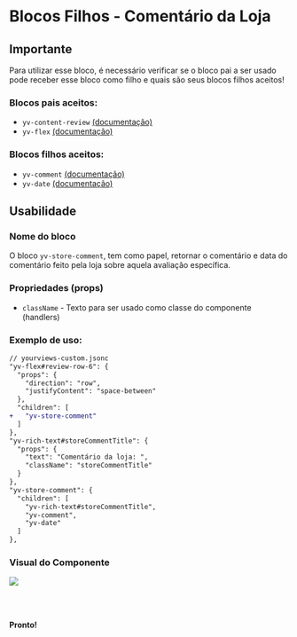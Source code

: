 # Blocos Filhos - Comentário da Loja
## Importante

Para utilizar esse bloco, é necessário verificar se o bloco pai a ser usado pode receber esse bloco como filho e quais são seus blocos filhos aceitos!

### Blocos pais aceitos:

 - `yv-content-review` [(documentação)](https://github.com/yourviewsbyhiplatform/documentacoes/blob/master/Instala%C3%A7%C3%A3o%20personaliz%C3%A1vel%20-%20Bloco%20de%20reviews.md)
 - `yv-flex` [(documentação)](https://github.com/yourviewsbyhiplatform/documentacoes/blob/master/Blocos%20Filhos%20-%20Flex%20Box.md)

### Blocos filhos aceitos:

 - `yv-comment` [(documentação)](https://github.com/yourviewsbyhiplatform/documentacoes/blob/master/Blocos%20Filhos%20-%20Coment%C3%A1rio.md) 
 - `yv-date` [(documentação)](https://github.com/yourviewsbyhiplatform/documentacoes/blob/master/Blocos%20Filhos%20-%20Data.md) 

## Usabilidade

### Nome do bloco

O bloco `yv-store-comment`, tem como papel, retornar o comentário e data do comentário feito pela loja sobre aquela avaliação específica.

### Propriedades (props)

 - `className` - Texto para ser usado como classe do componente (handlers)

### Exemplo de uso:

```diff
// yourviews-custom.jsonc
"yv-flex#review-row-6": {
  "props": {
    "direction": "row",
    "justifyContent": "space-between"
  },
  "children": [
+   "yv-store-comment"
  ]
},
"yv-rich-text#storeCommentTitle": {
  "props": {
    "text": "Comentário da loja: ",
    "className": "storeCommentTitle"
  }
},
"yv-store-comment": {
  "children": [
    "yv-rich-text#storeCommentTitle", 
    "yv-comment", 
    "yv-date"
  ]
},
```

### Visual do Componente
![](https://i.imgur.com/EJfgcXz.png)

<br>
<br>

**Pronto!**

<!--stackedit_data:
eyJoaXN0b3J5IjpbLTYwMzcxNzczOV19
-->